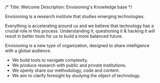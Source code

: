/*
Title: Welcome
Description: Envisioning's Knowledge base
*/


Envisioning is a research institute that studies emerging technologies. 

Everything is accelerating around us and we believe that technology has a crucial role in this process. Understanding it, questioning it & hacking it will result in better tools for us to build a more balanced future.

Envisioning is a new type of organization, designed to share intelligence with a global audience.

* We build tools to navigate complexity.
* We produce research with public and private institutions.
* We openly share our methodology, code and content.
* We aim to clarify foresight by studying the object of technology.